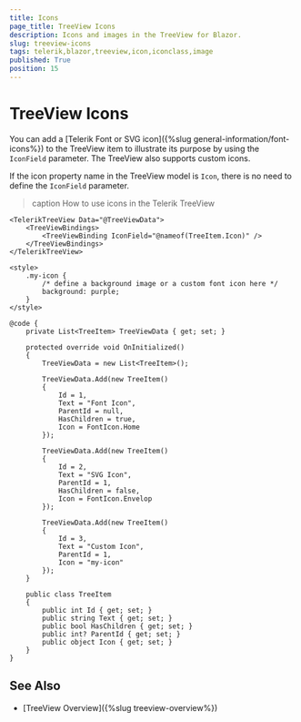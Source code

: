 ```yaml
---
title: Icons
page_title: TreeView Icons
description: Icons and images in the TreeView for Blazor.
slug: treeview-icons
tags: telerik,blazor,treeview,icon,iconclass,image
published: True
position: 15
---
```


# TreeView Icons

You can add a [Telerik Font or SVG icon]({%slug general-information/font-icons%}) to the TreeView item to illustrate its purpose by using the `IconField` parameter. The TreeView also supports custom icons.

If the icon property name in the TreeView model is `Icon`, there is no need to define the `IconField` parameter.

>caption How to use icons in the Telerik TreeView

````CSHTML
<TelerikTreeView Data="@TreeViewData">
    <TreeViewBindings>
        <TreeViewBinding IconField="@nameof(TreeItem.Icon)" />
    </TreeViewBindings>
</TelerikTreeView>

<style>
    .my-icon {
        /* define a background image or a custom font icon here */
        background: purple;
    }
</style>

@code {
    private List<TreeItem> TreeViewData { get; set; }

    protected override void OnInitialized()
    {
        TreeViewData = new List<TreeItem>();

        TreeViewData.Add(new TreeItem()
        {
            Id = 1,
            Text = "Font Icon",
            ParentId = null,
            HasChildren = true,
            Icon = FontIcon.Home
        });

        TreeViewData.Add(new TreeItem()
        {
            Id = 2,
            Text = "SVG Icon",
            ParentId = 1,
            HasChildren = false,
            Icon = FontIcon.Envelop
        });

        TreeViewData.Add(new TreeItem()
        {
            Id = 3,
            Text = "Custom Icon",
            ParentId = 1,
            Icon = "my-icon"
        });
    }

    public class TreeItem
    {
        public int Id { get; set; }
        public string Text { get; set; }
        public bool HasChildren { get; set; }
        public int? ParentId { get; set; }
        public object Icon { get; set; }
    }
}
````

## See Also

* [TreeView Overview]({%slug treeview-overview%})
